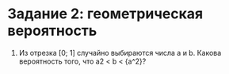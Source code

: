 #  Задание 2: геометрическая вероятность
1. Из отрезка [0; 1] случайно выбираются числа a и b. Какова вероятность того, что a2 < b <
{a^2}?
